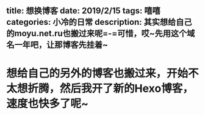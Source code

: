 title: 想换博客
date: 2019/2/15
tags: 嘻嘻
categories: 小冷的日常
description: 其实想给自己的moyu.net.ru也搬过来呢=-=可惜，哎~先用这个域名一年吧，让那博客先挂着~
---
# 想给自己的另外的博客也搬过来，开始不太想折腾，然后我开了新的Hexo博客，速度也快多了呢~